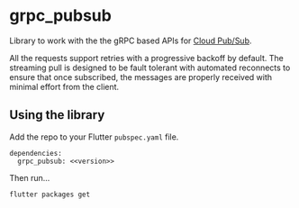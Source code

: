 # grpc_pubsub

Library to work with the the gRPC based APIs for [Cloud Pub/Sub](https://cloud.google.com/pubsub/docs/reference/rpc).

All the requests support retries with a progressive backoff by default.  The streaming pull is designed to be fault tolerant with automated reconnects to ensure that once subscribed, the messages are properly received with minimal effort from the client.

## Using the library

Add the repo to your Flutter `pubspec.yaml` file.

```
dependencies:
  grpc_pubsub: <<version>> 
```

Then run...
```
flutter packages get
```
